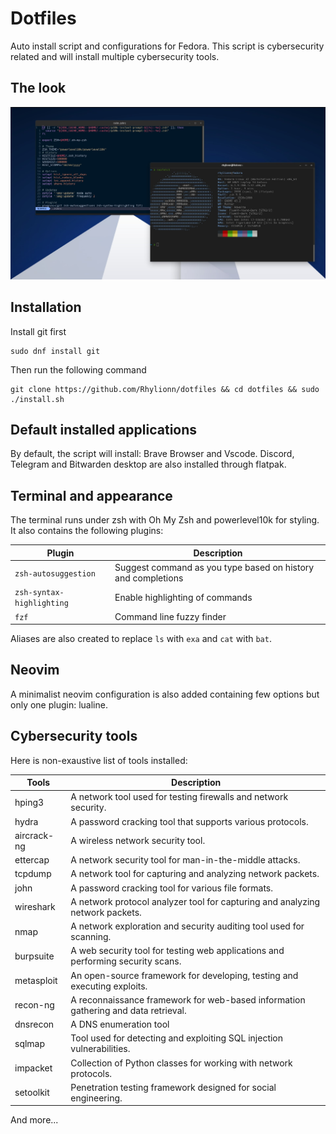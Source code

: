 # Dotfiles

Auto install script and configurations for Fedora.
This script is cybersecurity related and will install multiple cybersecurity tools.

## The look

![Neovim and terminal preview side by side](preview.jpg?raw=true "Configuration preview")

## Installation

Install git first
```
sudo dnf install git
```

Then run the following command

```
git clone https://github.com/Rhylionn/dotfiles && cd dotfiles && sudo ./install.sh
```

## Default installed applications

By default, the script will install: Brave Browser and Vscode. Discord, Telegram and Bitwarden desktop are also installed through flatpak.

## Terminal and appearance

The terminal runs under zsh with Oh My Zsh and powerlevel10k for styling. It also contains the following plugins:

| Plugin | Description |
| --- | --- |
| `zsh-autosuggestion` | Suggest command as you type based on history and completions |
| `zsh-syntax-highlighting`  | Enable highlighting of commands |
| `fzf` | Command line fuzzy finder |

Aliases are also created to replace `ls` with `exa` and `cat` with `bat`.

## Neovim

A minimalist neovim configuration is also added containing few options but only one plugin: lualine.

## Cybersecurity tools

Here is non-exaustive list of tools installed:

| Tools | Description |
|-------|-------------|
| hping3 | A network tool used for testing firewalls and network security. |
| hydra | A password cracking tool that supports various protocols. |
| aircrack-ng | A wireless network security tool. |
| ettercap | A network security tool for man-in-the-middle attacks. |
| tcpdump | A network tool for capturing and analyzing network packets. |
| john | A password cracking tool for various file formats. |
| wireshark | A network protocol analyzer tool for capturing and analyzing network packets. |
| nmap | A network exploration and security auditing tool used for scanning. |
| burpsuite | A web security tool for testing web applications and performing security scans. |
| metasploit | An open-source framework for developing, testing and executing exploits. |
| recon-ng | A reconnaissance framework for web-based information gathering and data retrieval. |
| dnsrecon | A DNS enumeration tool |
| sqlmap | Tool used for detecting and exploiting SQL injection vulnerabilities. |
| impacket | Collection of Python classes for working with network protocols. |
| setoolkit | Penetration testing framework designed for social engineering. |

And more...

